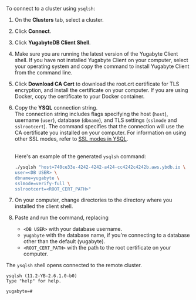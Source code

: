To connect to a cluster using `ysqlsh`:

1. On the **Clusters** tab, select a cluster.
1. Click **Connect**.
1. Click **YugabyteDB Client Shell**.
1. Make sure you are running the latest version of the Yugabyte Client shell. If you have not installed Yugabyte Client on your computer, select your operating system and copy the command to install Yugabyte Client from the command line.
1. Click **Download CA Cert** to download the root.crt certificate for TLS encryption, and install the certificate on your computer. If you are using Docker, copy the certificate to your Docker container.
1. Copy the **YSQL** connection string.
    \
    The connection string includes flags specifying the host (`host`), username (`user`), database (`dbname`), and TLS settings (`sslmode` and `sslrootcert`). The command specifies that the connection will use the CA certificate you installed on your computer. For information on using other SSL modes, refer to [SSL modes in YSQL](#ssl-modes-in-ysql).

    \
    Here's an example of the generated `ysqlsh` command:

    ```sh
    ./ysqlsh "host=740ce33e-4242-4242-a424-cc4242c4242b.aws.ybdb.io \
    user=<DB USER> \
    dbname=yugabyte \
    sslmode=verify-full \
    sslrootcert=<ROOT_CERT_PATH>"
    ```

1. On your computer, change directories to the directory where you installed the client shell.
1. Paste and run the command, replacing

    - `<DB USER>` with your database username.
    - `yugabyte` with the database name, if you're connecting to a database other than the default (yugabyte).
    - `<ROOT_CERT_PATH>` with the path to the root certificate on your computer.

The `ysqlsh` shell opens connected to the remote cluster.

```output
ysqlsh (11.2-YB-2.6.1.0-b0)
Type "help" for help.

yugabyte=#
```

<!-- markdownlint-disable-file MD041 -->
